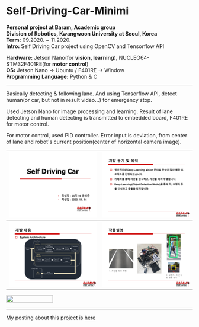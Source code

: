 # Self-Driving-Car-Minimi

**Personal project at Baram, Academic group** </br>
**Division of Robotics, Kwangwoon University at Seoul, Korea** </br>
**Term:** 09.2020. ~ 11.2020. </br>
**Intro:** Self Driving Car project using OpenCV and Tensorflow API

**Hardware:** Jetson Nano(for **vision, learning**), NUCLEO64-STM32F401RE(for **motor control**) </br>
**OS:** Jetson Nano -> Ubuntu / F401RE -> Window </br>
**Programming Language:** Python & C

---

Basically detecting & following lane. And using Tensorflow API, detect human(or car, but not in result video...) for emergency stop.

Used Jetson Nano for image processing and learning. Result of lane detecting and human detecting is transmitted to embedded board, F401RE for motor control.

For motor control, used PID controller. Error input is deviation, from center of lane and robot's current position(center of horizontal camera image).

![slide1](/result/image/slide1.PNG) | ![slide2](/result/image/slide2.PNG)
---|---|
![slide3](/result/image/slide3.PNG) | ![slide4](/result/image/slide4.PNG)


<img src="/result/output2.gif" width="50%" height="50%">

---

My posting about this project is [here](https://msjun23.github.io/projects/Project-2020-2-Self-Driving-Car/)
